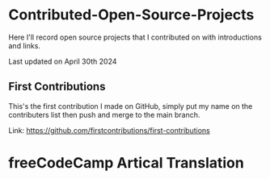 # Contributed-Open-Source-Projects

Here I'll record open source projects that I contributed on with introductions and links.

Last updated on April 30th 2024

## First Contributions

This's the first contribution I made on GitHub, simply put my name on the contributers list then push and merge to the main branch.

Link: https://github.com/firstcontributions/first-contributions

# freeCodeCamp Artical Translation
